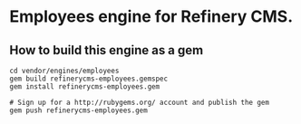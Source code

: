 # Employees engine for Refinery CMS.

## How to build this engine as a gem

    cd vendor/engines/employees
    gem build refinerycms-employees.gemspec
    gem install refinerycms-employees.gem
    
    # Sign up for a http://rubygems.org/ account and publish the gem
    gem push refinerycms-employees.gem